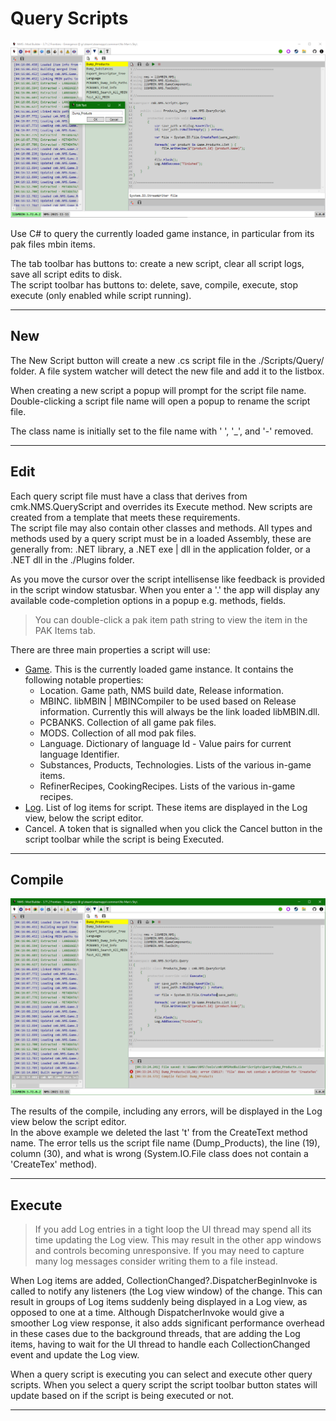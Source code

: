 # Query Scripts
![](ScriptQuery.png)

Use C# to query the currently loaded game instance, in particular from its pak files mbin items.

The tab toolbar has buttons to: create a new script, clear all script logs, save all script edits to disk.</br>
The script toolbar has buttons to: delete, save, compile, execute, stop execute (only enabled while script running).

---

## New
The New Script button will create a new .cs script file in the ./Scripts/Query/ folder.
A file system watcher will detect the new file and add it to the listbox.

When creating a new script a popup will prompt for the script file name.</br>
Double-clicking a script file name will open a popup to rename the script file.

The class name is initially set to the file name with ' ', '_', and '-' removed.

---

## Edit
Each query script file must have a class that derives from cmk.NMS.QueryScript and overrides its Execute method.
New scripts are created from a template that meets these requirements.</br>
The script file may also contain other classes and methods.
All types and methods used by a query script must be in a loaded Assembly, these are generally from: .NET library, a .NET exe | dll in the application folder, or a .NET dll in the ./Plugins folder.

As you move the cursor over the script intellisense like feedback is provided in the script window statusbar.
When you enter a '.' the app will display any available code-completion options in a popup e.g. methods, fields.

> You can double-click a pak item path string to view the item in the PAK Items tab.

There are three main properties a script will use:

- [Game](../../../Common/NMS/Game/Game.Data.cs).  This is the currently loaded game instance.  It contains the following notable properties:
  - Location.  Game path, NMS build date, Release information.
  - MBINC.  libMBIN | MBINCompiler to be used based on Release information.
    Currently this will always be the link loaded libMBIN.dll.
  - PCBANKS.  Collection of all game pak files.
  - MODS.  Collection of all mod pak files.
  - Language.  Dictionary of language Id - Value pairs for current language Identifier.
  - Substances, Products, Technologies.  Lists of the various in-game items.
  - RefinerRecipes, CookingRecipes.  Lists of the various in-game recipes.
- [Log](../../../Common/Utility/Log.cs).  List of log items for script.  These items are displayed in the Log view, below the script editor.
- Cancel.  A token that is signalled when you click the Cancel button in the script toolbar while the script is being Executed.

---

## Compile
![](ScriptQueryCompile.png)

The results of the compile, including any errors, will be displayed in the Log view below the script editor.</br>
In the above example we deleted the last 't' from the CreateText method name.
The error tells us the script file name (Dump_Products), the line (19), column (30), and what is wrong (System.IO.File class does not contain a 'CreateTex' method).

---

## Execute

> If you add Log entries in a tight loop the UI thread may spend all its time updating the Log view.
> This may result in the other app windows and controls becoming unresponsive.
> If you may need to capture many log messages consider writing them to a file instead.

When Log items are added, CollectionChanged?.DispatcherBeginInvoke is called to notify any listeners (the Log view window) of the change.
This can result in groups of Log items suddenly being displayed in a Log view,
as opposed to one at a time.  Although DispatcherInvoke would give a smoother Log view response,
it also adds significant performance overhead in these cases due to the background threads, that are adding the Log items, 
having to wait for the UI thread to handle each CollectionChanged event and update the Log view.

When a query script is executing you can select and execute other query scripts.
When you select a query script the script toolbar button states will update based on if the script is being executed or not.

---
